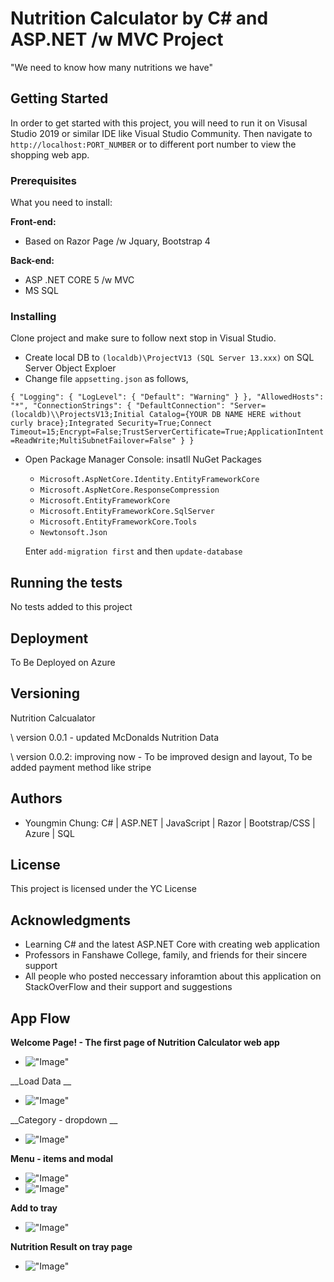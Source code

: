 # Nutrition Calculator by C# and ASP.NET /w MVC  Project

"We need to know how many nutritions we have"


## Getting Started

In order to get started with this project, you will need to run it on Visusal Studio 2019 or similar IDE like Visual Studio Community. Then navigate to `http://localhost:PORT_NUMBER` or to different port number to view the shopping web app. 

### Prerequisites

What you need to install:

__Front-end:__
- Based on Razor Page /w Jquary, Bootstrap 4

__Back-end:__
- ASP .NET CORE 5 /w MVC
- MS SQL

### Installing

Clone project and make sure to follow next stop in Visual Studio.
- Create local DB to `(localdb)\ProjectV13 (SQL Server 13.xxx)` on SQL Server Object Exploer
- Change file `appsetting.json` as follows,

`{
"Logging": {
  "LogLevel": {
    "Default": "Warning"
    }
  },
"AllowedHosts": "*",
"ConnectionStrings": {
  "DefaultConnection": "Server=(localdb)\\ProjectsV13;Initial Catalog={YOUR DB NAME HERE without curly brace};Integrated Security=True;Connect Timeout=15;Encrypt=False;TrustServerCertificate=True;ApplicationIntent=ReadWrite;MultiSubnetFailover=False"
  }
}`
- Open Package Manager Console: 
   insatll NuGet Packages
  - `Microsoft.AspNetCore.Identity.EntityFrameworkCore`
  - `Microsoft.AspNetCore.ResponseCompression`
  - `Microsoft.EntityFrameworkCore`
  - `Microsoft.EntityFrameworkCore.SqlServer`
  - `Microsoft.EntityFrameworkCore.Tools`
  - `Newtonsoft.Json`
  
   Enter `add-migration first` and then `update-database`

## Running the tests

No tests added to this project

## Deployment

To Be Deployed on Azure

## Versioning

Nutrition Calcualator

\ version 0.0.1 - updated McDonalds Nutrition Data

\ version 0.0.2: improving now - To be improved design and layout, To be added payment method like stripe

## Authors

* Youngmin Chung: C# | ASP.NET | JavaScript | Razor  | Bootstrap/CSS | Azure | SQL



## License

This project is licensed under the YC License

## Acknowledgments

* Learning C# and the latest ASP.NET Core with creating web application
* Professors in Fanshawe College, family, and friends for their sincere support 
* All people who posted neccessary inforamtion about this application on StackOverFlow and their support and suggestions



## App Flow

__Welcome Page! - The first page of Nutrition Calculator web app__
- !["Image"](https://github.com/youngmin-chung/capture/blob/master/NC_Welcome.PNG?raw=true)

__Load Data __
- !["Image"](https://github.com/youngmin-chung/capture/blob/master/NC_Data.PNG?raw=true)

__Category - dropdown __
- !["Image"](https://github.com/youngmin-chung/capture/blob/master/NC_Category_drop.PNG?raw=true)

__Menu - items and modal__
- !["Image"](https://github.com/youngmin-chung/capture/blob/master/NC_Menu01.PNG?raw=true)
- !["Image"](https://github.com/youngmin-chung/capture/blob/master/NC_Menu01_modal.PNG?raw=true)

__Add to tray__
- !["Image"](https://github.com/youngmin-chung/capture/blob/master/NC_Menu01_add.PNG?raw=true)

__Nutrition Result on tray page__
- !["Image"](https://github.com/youngmin-chung/capture/blob/master/NC_Tray.PNG?raw=true)
